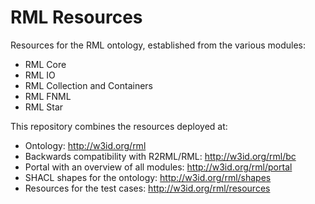 # RML Resources

Resources for the RML ontology, established from the various modules:

- RML Core
- RML IO
- RML Collection and Containers
- RML FNML
- RML Star

This repository combines the resources deployed at:

- Ontology: http://w3id.org/rml
- Backwards compatibility with R2RML/RML: http://w3id.org/rml/bc
- Portal with an overview of all modules: http://w3id.org/rml/portal
- SHACL shapes for the ontology: http://w3id.org/rml/shapes
- Resources for the test cases: http://w3id.org/rml/resources

